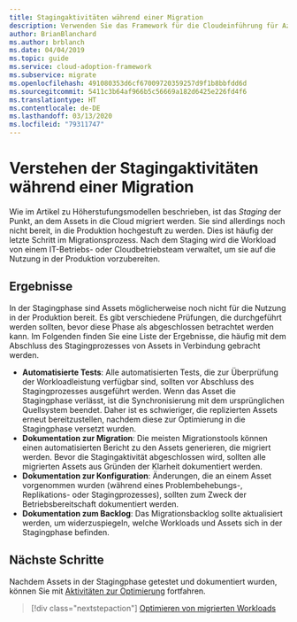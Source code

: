 ```yaml
---
title: Stagingaktivitäten während einer Migration
description: Verwenden Sie das Framework für die Cloudeinführung für Azure, um sich mit Stagingaktivitäten und den zugehörigen Ergebnissen vertraut zu machen, die während einer Migration benötigt werden.
author: BrianBlanchard
ms.author: brblanch
ms.date: 04/04/2019
ms.topic: guide
ms.service: cloud-adoption-framework
ms.subservice: migrate
ms.openlocfilehash: 491080353d6cf67009720359257d9f1b8bbfdd6d
ms.sourcegitcommit: 5411c3b64af966b5c56669a182d6425e226fd4f6
ms.translationtype: HT
ms.contentlocale: de-DE
ms.lasthandoff: 03/13/2020
ms.locfileid: "79311747"
---
```

# <a name="understand-staging-activities-during-a-migration"></a>Verstehen der Stagingaktivitäten während einer Migration

Wie im Artikel zu Höherstufungsmodellen beschrieben, ist das *Staging* der Punkt, an dem Assets in die Cloud migriert werden. Sie sind allerdings noch nicht bereit, in die Produktion hochgestuft zu werden. Dies ist häufig der letzte Schritt im Migrationsprozess. Nach dem Staging wird die Workload von einem IT-Betriebs- oder Cloudbetriebsteam verwaltet, um sie auf die Nutzung in der Produktion vorzubereiten.

## <a name="deliverables"></a>Ergebnisse

In der Stagingphase sind Assets möglicherweise noch nicht für die Nutzung in der Produktion bereit. Es gibt verschiedene Prüfungen, die durchgeführt werden sollten, bevor diese Phase als abgeschlossen betrachtet werden kann. Im Folgenden finden Sie eine Liste der Ergebnisse, die häufig mit dem Abschluss des Stagingprozesses von Assets in Verbindung gebracht werden.

- **Automatisierte Tests**: Alle automatisierten Tests, die zur Überprüfung der Workloadleistung verfügbar sind, sollten vor Abschluss des Stagingprozesses ausgeführt werden. Wenn das Asset die Stagingphase verlässt, ist die Synchronisierung mit dem ursprünglichen Quellsystem beendet. Daher ist es schwieriger, die replizierten Assets erneut bereitzustellen, nachdem diese zur Optimierung in die Stagingphase versetzt wurden.
- **Dokumentation zur Migration**: Die meisten Migrationstools können einen automatisierten Bericht zu den Assets generieren, die migriert werden. Bevor die Stagingaktivität abgeschlossen wird, sollten alle migrierten Assets aus Gründen der Klarheit dokumentiert werden.
- **Dokumentation zur Konfiguration**: Änderungen, die an einem Asset vorgenommen wurden (während eines Problembehebungs-, Replikations- oder Stagingprozesses), sollten zum Zweck der Betriebsbereitschaft dokumentiert werden.
- **Dokumentation zum Backlog**: Das Migrationsbacklog sollte aktualisiert werden, um widerzuspiegeln, welche Workloads und Assets sich in der Stagingphase befinden.

## <a name="next-steps"></a>Nächste Schritte

Nachdem Assets in der Stagingphase getestet und dokumentiert wurden, können Sie mit [Aktivitäten zur Optimierung](../optimize/index.md) fortfahren.

> [!div class="nextstepaction"]
> [Optimieren von migrierten Workloads](../optimize/index.md)
